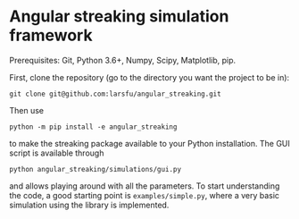 # Angular streaking simulation framework

Prerequisites: Git, Python 3.6+, Numpy, Scipy, Matplotlib, pip.

First, clone the repository (go to the directory you want the project to be in):

```
git clone git@github.com:larsfu/angular_streaking.git
```

Then use 
```
python -m pip install -e angular_streaking
```
to make the streaking package available to your Python installation.
The GUI script is available through
```
python angular_streaking/simulations/gui.py
```
and allows playing around with all the parameters. To start understanding the code, a good starting point
is `examples/simple.py`, where a very basic simulation using the library is implemented.
